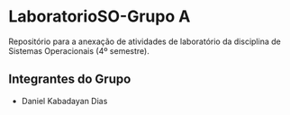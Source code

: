 # LaboratorioSO-Grupo A
Repositório para a anexação de atividades de laboratório da disciplina de Sistemas Operacionais (4º semestre).

## Integrantes do Grupo
- Daniel Kabadayan Dias
